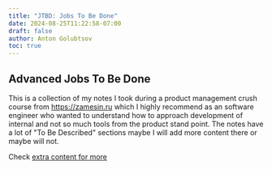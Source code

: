 ```yaml
---
title: "JTBD: Jobs To Be Done"
date: 2024-08-25T11:22:58-07:00
draft: false
author: Anton Golubtsov
toc: true
---
```


## Advanced Jobs To Be Done

This is a collection of my notes I took during a product management crush course
from https://zamesin.ru which I highly recommend as an software engineer who
wanted to understand how to approach development of internal and not so much tools
from the product stand point. The notes have a lot of "To Be Described" sections maybe I will add more content there or maybe will not.

Check [extra content for more](./extra/)

<!-- ### Main topics

1. [Day 1: how to make a product](./day-1-how-to-make-a-product/)
1. [Day 2: Advanced Jobs To Be Done](./day-2-advanced-jobs-to-be-one/)
1. [Day 3: Solution value and how to create it](./day-3-solution-value-and-how-to-create-it/)
1. [Day 4: Segmentation](./day-4-segmentations/)
1. [Day 5: Conversion and sleeping jobs](./day-5-conversion-and-sleeping-jobs/)
1. [Day 6 and 7: day one - Product Strategy](./day-6-7-product-strategy/)

### Extra

1. [Reading list](./extra/reading-list/)
1. [Why people buy](./extra/why-people-buy/)
1. [B2B specifics](./extra/b2b-specific/)
1. [Customer interview](./extra/customer-interview/) -->
